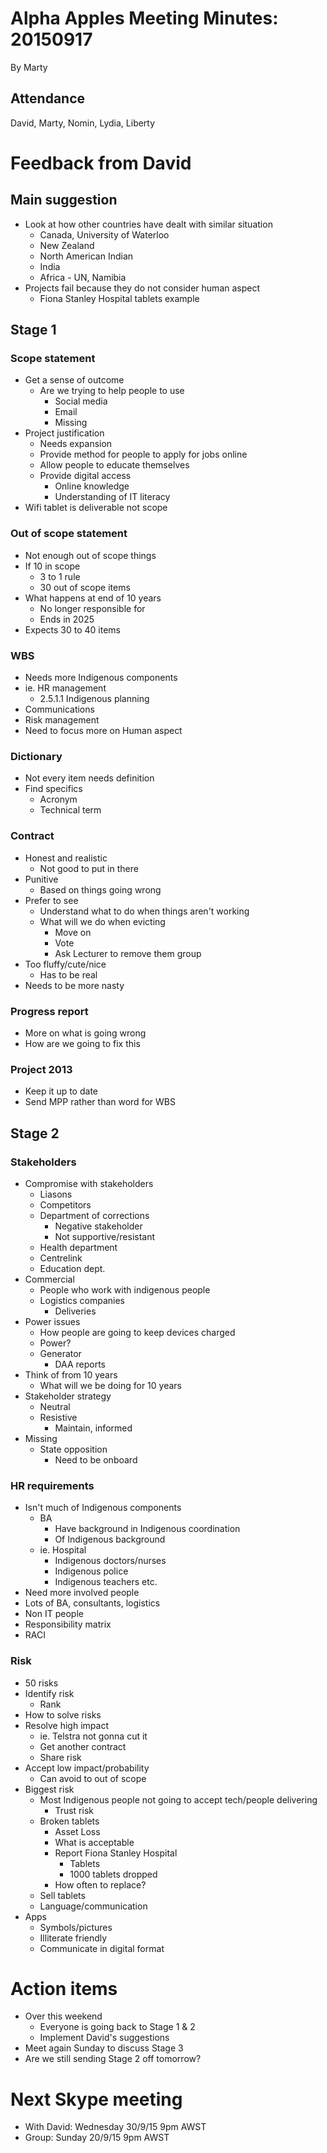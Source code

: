 # Alpha Apples Meeting Minutes: 20150917

By Marty

## Attendance

David, Marty, Nomin, Lydia, Liberty

# Feedback from David

## Main suggestion

- Look at how other countries have dealt with similar situation
	- Canada, University of Waterloo
	- New Zealand
	- North American Indian
	- India
	- Africa - UN, Namibia
- Projects fail because they do not consider human aspect
	- Fiona Stanley Hospital tablets example

## Stage 1

### Scope statement

- Get a sense of outcome
	- Are we trying to help people to use
		- Social media
		- Email
		- Missing
- Project justification
	- Needs expansion
	- Provide method for people to apply for jobs online
	- Allow people to educate themselves
	- Provide digital access
		- Online knowledge
		- Understanding of IT literacy
- Wifi tablet is deliverable not scope

### Out of scope statement

- Not enough out of scope things
- If 10 in scope
	- 3 to 1 rule
	- 30 out of scope items
- What happens at end of 10 years
	- No longer responsible for
	- Ends in 2025
- Expects 30 to 40 items

### WBS

- Needs more Indigenous components
- ie. HR management
	- 2.5.1.1 Indigenous planning
- Communications
- Risk management
- Need to focus more on Human aspect

### Dictionary

- Not every item needs definition
- Find specifics
	- Acronym
	- Technical term

### Contract

- Honest and realistic
	- Not good to put in there
- Punitive
	- Based on things going wrong
- Prefer to see
	- Understand what to do when things aren't working
	- What will we do when evicting
		- Move on
		- Vote
		- Ask Lecturer to remove them group
- Too fluffy/cute/nice
	- Has to be real
- Needs to be more nasty

### Progress report

- More on what is going wrong
- How are we going to fix this

### Project 2013

- Keep it up to date
- Send MPP rather than word for WBS

## Stage 2

### Stakeholders

- Compromise with stakeholders
	- Liasons
	- Competitors
	- Department of corrections
		- Negative stakeholder
		- Not supportive/resistant
	- Health department
	- Centrelink
	- Education dept.
- Commercial
	- People who work with indigenous people
	- Logistics companies
		- Deliveries
- Power issues
	- How people are going to keep devices charged
	- Power?
	- Generator
		- DAA reports
- Think of from 10 years
	- What will we be doing for 10 years
- Stakeholder strategy
	- Neutral
	- Resistive
		- Maintain, informed
- Missing
	- State opposition
		- Need to be onboard

### HR requirements

- Isn't much of Indigenous components
	- BA
		- Have background in Indigenous coordination
		- Of Indigenous background
	- ie. Hospital
		- Indigenous doctors/nurses
		- Indigenous police
		- Indigenous teachers etc.
- Need more involved people
- Lots of BA, consultants, logistics
- Non IT people
- Responsibility matrix
- RACI

### Risk

- 50 risks
- Identify risk
	- Rank
- How to solve risks
- Resolve high impact
	- ie. Telstra not gonna cut it
	- Get another contract
	- Share risk
- Accept low impact/probability
	- Can avoid to out of scope
- Biggest risk
	- Most Indigenous people not going to accept tech/people delivering
		- Trust risk
	- Broken tablets
		- Asset Loss
		- What is acceptable
		- Report Fiona Stanley Hospital
			- Tablets
			- 1000 tablets dropped
		- How often to replace?
	- Sell tablets
	- Language/communication
- Apps
	- Symbols/pictures
	- Illiterate friendly
	- Communicate in digital format

# Action items

- Over this weekend
	- Everyone is going back to Stage 1 & 2
	- Implement David's suggestions
- Meet again Sunday to discuss Stage 3
- Are we still sending Stage 2 off tomorrow?

# Next Skype meeting

- With David: Wednesday 30/9/15 9pm AWST
- Group: Sunday 20/9/15 9pm AWST
